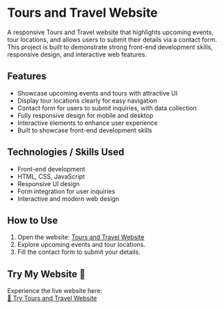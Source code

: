 # Tours and Travel Website

A responsive Tours and Travel website that highlights upcoming events, tour locations, and allows users to submit their details via a contact form.
This project is built to demonstrate strong front-end development skills, responsive design, and interactive web features.

## Features

- Showcase upcoming events and tours with attractive UI
- Display tour locations clearly for easy navigation
- Contact form for users to submit inquiries, with data collection
- Fully responsive design for mobile and desktop
- Interactive elements to enhance user experience
- Built to showcase front-end development skills

## Technologies / Skills Used

- Front-end development
- HTML, CSS, JavaScript
- Responsive UI design
- Form integration for user inquiries
- Interactive and modern web design

## How to Use

1. Open the website: [Tours and Travel Website](https://ruchit1806.github.io/Tours-and-Travel-Website/)
2. Explore upcoming events and tour locations.
3. Fill the contact form to submit your details.


## Try My Website 🚀

Experience the live website here:  
[🌟 Try Tours and Travel Website](https://ruchit1806.github.io/Tours-and-Travel-Website/)


